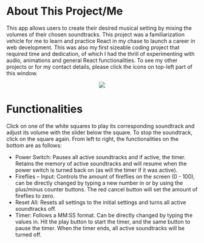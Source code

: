 # About This Project/Me

This app allows users to create their desired musical setting by
mixing the volumes of their chosen soundtracks. This project was a
familiarization vehicle for me to learn and practice React in my
chase to launch a career in web development. This was also my
first sizeable coding project that required time and dedication,
of which I had the thrill of experimenting with audio, animations
and general React functionalities. To see my other projects or for
my contact details, please click the icons on top-left part of
this window.

<p align="center">
  <img src="./preview.gif" />
</p>

# Functionalities

  Click on one of the white squares to play its corresponding
  soundtrack and adjust its volume with the slider below the square.
  To stop the soundtrack, click on the square again. From left to
  right, the functionalities on the bottom are as follows:
  <ul className="functionalities-list">
    <li>
     Power Switch: Pauses all active soundtracks and if active, the
     timer. Retains the memory of active soundtracks and will resume
     when the power switch is turned back on (as will the timer if it
     was active).
    </li>
    <li>
     Fireflies – Input: Controls the amount of fireflies on the
     screen (0 - 100), can be directly changed by typing a new number
     in or by using the plus/minus counter buttons. The red cancel
     button will set the amount of fireflies to zero.
    </li>
    <li>
     Reset All: Resets all settings to the initial settings and turns
     all active soundtracks off.
    </li>
    <li>
     Timer: Follows a MM:SS format. Can be directly changed by typing
     the values in. Hit the play button to start the timer, and the
     same button to pause the timer. When the timer ends, all active
     soundtracks will be turned off.
    </li>
  </ul>
